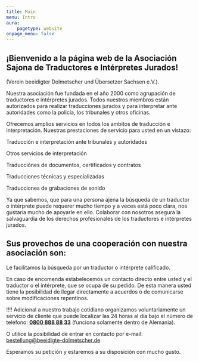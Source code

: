 ```yaml
---
title: Main
menu: Intro
aura:
    pagetype: website
onpage_menu: false
---
```


## ¡Bienvenido a la página web de la Asociación Sajona de Traductores e Intérpretes Jurados!

(Verein beeidigter Dolmetscher und Übersetzer Sachsen e.V.).

Nuestra asociación fue fundada en el año 2000 como agrupación de traductores e intérpretes jurados. Todos nuestros miembros están autorizados para realizar traducciones jurados y para interpretar ante autoridades como la policía, los tribunales y otros oficinas.

Ofrecemos amplios servicios en todos los ambitos de traducción e interpretación. Nuestras prestaciones de servicio para usted en un vistazo:

<span class="glyphicon glyphicon-check"></span> Traducción e interpretación ante tribunales y autoridades

<span class="glyphicon glyphicon-check"></span> Otros servicios de interpretación

<span class="glyphicon glyphicon-check"></span> Traducciónes de documentos, certificados y contratos

<span class="glyphicon glyphicon-check"></span> Traducciones técnicas y especializadas

<span class="glyphicon glyphicon-check"></span> Traducciones de grabaciones de sonido
 
Ya que sabemos, que para una persona ajena la búsqueda de un traductor o intérprete puede requerer mucho tiempo y a veces está poco clara, nos gustaría mucho de apoyarle en ello. Colaborar con nosotros asegura la salvaguardia de los derechos profesionales de los traductores e intérpretes jurados.

## Sus provechos de una cooperación con nuestra asociación son:

<span class="glyphicon glyphicon-check"></span> Le facilitamos la búsqueda por un traductor o intérprete calificado.

<span class="glyphicon glyphicon-check"></span> En caso de encomenda estabelecemos un contacto directo entre usted y el traductor o el intérprete, que se ocupa de su pedido. De esta manera usted tiene la posibilidad de llegar directamente a acuerdos o de comunicarse sobre modificaciones repentinos.

!!!! Adicional a nuestro trabajo cotidiano organizamos voluntariamente un servicio de cliente que puede localizar las 24 horas al día bajo el número de teléfono: **<a href="tel:08008888833">0800 888 88 33</a>** (funciona solamente dentro de Alemania).

O utilice la posibilidad de entrar en contacto por e-mail: bestellung@beeidigte-dolmetscher.de

Esperamos su petición y estaremos a su disposición con mucho gusto.

<br>
<br>
<br>
